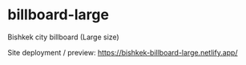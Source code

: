# billboard-large
Bishkek city billboard (Large size)

Site deployment / preview: https://bishkek-billboard-large.netlify.app/
